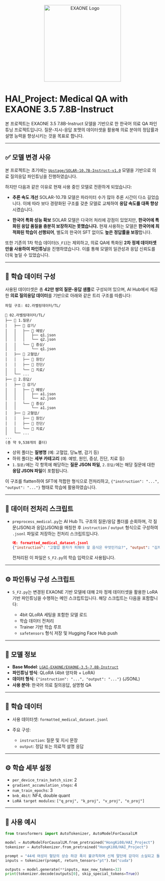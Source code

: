<p align="center">
  <img src="https://huggingface.co/datasets/LGAI-EXAONE/logo/resolve/main/exaone_logo.png" alt="EXAONE Logo" width="250"/>
</p>

# HAI\_Project: Medical QA with EXAONE 3.5 7.8B-Instruct

본 프로젝트는 EXAONE 3.5 7.8B-Instruct 모델을 기반으로 한 한국어 의료 QA 파인튜닝 프로젝트입니다.
질문-지시-응답 포맷의 데이터셋을 활용해 의료 분야의 정답률과 설명 능력을 향상시키는 것을 목표로 합니다.

---

## ✅ 모델 변경 사유

본 프로젝트는 초기에는 [`Upstage/SOLAR-10.7B-Instruct-v1.0`](https://huggingface.co/upstage/SOLAR-10.7B-Instruct-v1.0) 모델을 기반으로 의료 질의응답 파인튜닝을 진행하였습니다.

하지만 다음과 같은 이유로 현재 사용 중인 모델로 전환하게 되었습니다:

* **추론 속도 개선**
  SOLAR-10.7B 모델은 파라미터 수가 많아 추론 시간이 다소 길었습니다.
  이에 따라 보다 경량화된 구조를 갖춘 모델로 교체하여 **응답 속도를 대폭 향상**시켰습니다.

* **한국어 특화 성능 확보**
  SOLAR 모델은 다국어 처리에 강점이 있었지만,
  **한국어에 특화된 응답 품질을 충분히 보장하지는 못했습니다.**
  현재 사용하는 모델은 **한국어에 최적화된 학습이 선행되어**,
  별도의 한국어 SFT 없이도 **높은 정답률을 보장**합니다.

또한 기존의 1차 학습 데이터(`S_F1`)는 제외하고,
의료 QA에 특화된 **2차 정제 데이터셋만을 사용하여 파인튜닝**을 진행하였습니다.
이를 통해 모델의 일관성과 응답 신뢰도를 더욱 높일 수 있었습니다.

---

## 🧾 학습 데이터 구성

사용된 데이터셋은 총 **42만 쌍의 질문-응답 샘플**로 구성되어 있으며,
AI Hub에서 제공한 **의료 질의응답 데이터**를 기반으로 아래와 같은 트리 구조를 따릅니다:

```
파일 구조: 02.라벨링데이터/TL/

📁 02.라벨링데이터/TL/
├── 📁 1.질문/
│   ├── 📁 감기/
│   │   ├── 📁 예방/
│   │   │   ├── q1.json
│   │   │   └── q2.json
│   │   └── 📁 증상/
│   │       └── q1.json
│   ├── 📁 고혈압/
│   │   ├── 📁 원인/
│   │   ├── 📁 진단/
│   │   └── 📁 치료/
│   └── ...
├── 📁 2.응답/
│   ├── 📁 감기/
│   │   ├── 📁 예방/
│   │   │   ├── a1.json
│   │   │   └── a2.json
│   │   └── 📁 증상/
│   │       └── a1.json
│   ├── 📁 고혈압/
│   │   ├── 📁 원인/
│   │   ├── 📁 진단/
│   │   └── 📁 치료/
│   └── ...
...
(총 약 9,538개의 폴더)
```

* 상위 폴더는 **질병명** (예: 고혈압, 당뇨병, 감기 등)
* 하위 폴더는 **세부 카테고리** (예: 예방, 원인, 증상, 진단, 치료 등)
* `1.질문/`에는 각 항목에 해당하는 **질문 JSON 파일**, `2.응답/`에는 해당 질문에 대한 **응답 JSON 파일**이 포함됩니다.

이 구조를 flatten하여 SFT에 적합한 형식으로 전처리하고,
`{"instruction": "...", "output": "..."}` 형태로 학습에 활용하였습니다.

---

## 🧪 데이터 전처리 스크립트

* `preprocess_medical.py`는 AI Hub TL 구조의 질문/응답 폴더를 순회하며,
  각 질문(JSON)과 응답(JSON)을 매칭한 후 `instruction` / `output` 형식으로 구성하여 `.jsonl` 파일로 저장하는 전처리 스크립트입니다.

  ```json
  예: formatted_medical_dataset.jsonl
  {"instruction": "고혈압 환자가 피해야 할 음식은 무엇인가요?", "output": "김치, 짠 음식 등 나트륨이 많은 음식."}
  ```

  전처리된 이 파일은 `S_F2.py`의 학습 입력으로 사용됩니다.

---

## ⚙️ 파인튜닝 구성 스크립트

* `S_F2.py`는 변경된 EXAONE 기반 모델에 대해 2차 정제 데이터셋을 활용한 LoRA 기반 파인튜닝을 수행하는 메인 스크립트입니다.
  해당 스크립트는 다음을 포함합니다:

  * 4bit QLoRA 세팅을 포함한 모델 로드
  * 학습 데이터 전처리
  * Trainer 기반 학습 루프
  * `safetensors` 형식 저장 및 Hugging Face Hub push

---

## 📌 모델 정보

* **Base Model**: [`LGAI-EXAONE/EXAONE-3.5-7.8B-Instruct`](https://huggingface.co/LGAI-EXAONE/EXAONE-3.5-7.8B-Instruct)
* **파인튜닝 방식**: QLoRA (4bit 양자화 + LoRA)
* **데이터 형식**: `{"instruction": "...", "output": "..."}` (JSONL)
* **사용 분야**: 한국어 의료 질의응답, 설명형 QA

---

## 📂 학습 데이터

* 사용 데이터셋: `formatted_medical_dataset.jsonl`
* 주요 구성:

  * `instruction`: 질문 및 지시 문장
  * `output`: 정답 또는 의료적 설명 응답

---

## ⚙️ 학습 세부 설정

* `per_device_train_batch_size`: 2
* `gradient_accumulation_steps`: 4
* `num_train_epochs`: 3
* `bnb_4bit`: NF4, double quant
* `LoRA target modules`: `["q_proj", "k_proj", "v_proj", "o_proj"]`

---

## 🧠 사용 예시

```python
from transformers import AutoTokenizer, AutoModelForCausalLM

model = AutoModelForCausalLM.from_pretrained("HongKi08/HAI_Project")
tokenizer = AutoTokenizer.from_pretrained("HongKi08/HAI_Project")

prompt = "44세 여성이 혈당의 상승 하강 폭이 불규칙하며 신체 말단에 감각이 소실되고 돌아오는 현상이 있습니다. 이는 어떤 질병입니까?"
inputs = tokenizer(prompt, return_tensors="pt").to("cuda")

outputs = model.generate(**inputs, max_new_tokens=32)
print(tokenizer.decode(outputs[0], skip_special_tokens=True))
```
